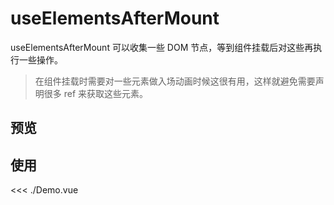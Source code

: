 <script setup lang="ts">
import Demo from './Demo.vue'
</script>

# useElementsAfterMount

useElementsAfterMount 可以收集一些 DOM 节点，等到组件挂载后对这些再执行一些操作。

> 在组件挂载时需要对一些元素做入场动画时候这很有用，这样就避免需要声明很多 ref 来获取这些元素。

## 预览

<Demo />

## 使用

<<< ./Demo.vue

